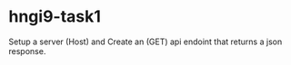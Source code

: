 # hngi9-task1
Setup a server (Host) and Create an (GET) api endoint that returns a  json response.       
